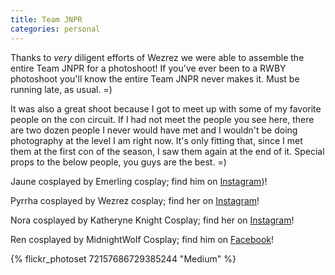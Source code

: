 ```yaml
---
title: Team JNPR 
categories: personal
---
```


Thanks to *very* diligent efforts of Wezrez we were able to assemble the entire Team JNPR for a photoshoot! If you've ever been to a RWBY photoshoot you'll know the entire Team JNPR never makes it. Must be running late, as usual. =)

It was also a great shoot because I got to meet up with some of my favorite people on the con circuit. If I had not meet the people you see here, there are two dozen people I never would have met and I wouldn't be doing photography at the level I am right now. It's only fitting that, since I met them at the first con of the season, I saw them again at the end of it. Special props to the below people, you guys are the best. =)

Jaune cosplayed by Emerling cosplay; find him on [Instagram](https://www.instagram.com/emerlingcosplay/))!

Pyrrha cosplayed by Wezrez cosplay; find her on [Instagram](https://www.instagram.com/wezrez/)!

Nora cosplayed by Katheryne Knight Cosplay; find her on [Instagram](https://www.instagram.com/katheryne_knight/)!

Ren cosplayed by MidnightWolf Cosplay; find him on [Facebook](https://www.facebook.com/midnightwolfcosplay/)!

{% flickr_photoset 72157686729385244 "Medium" %}